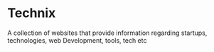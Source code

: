 # Technix
A collection of websites that provide information regarding startups, technologies, web Development, tools, tech etc
